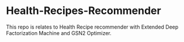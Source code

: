 # Health-Recipes-Recommender
This repo is relates to Health Recipe recommender with Extended Deep Factorization Machine and GSN2 Optimizer.
